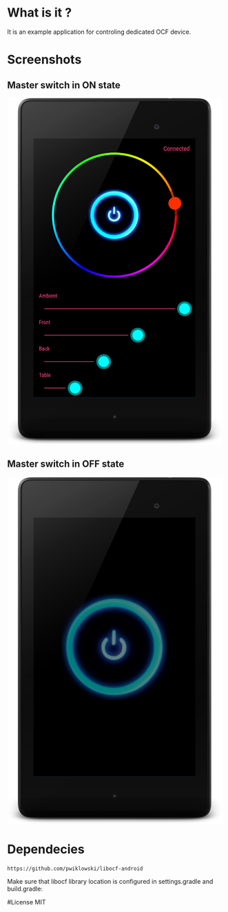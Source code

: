 # What is it ?

It is an example application for controling dedicated OCF device.

# Screenshots
## Master switch in ON state
![GitHub Logo](on.png)

## Master switch in OFF state
![GitHub Logo](off.png)

# Dependecies

```
https://github.com/pwiklowski/libocf-android
```
Make sure that libocf library location is configured in settings.gradle and  build.gradle:



#License
MIT